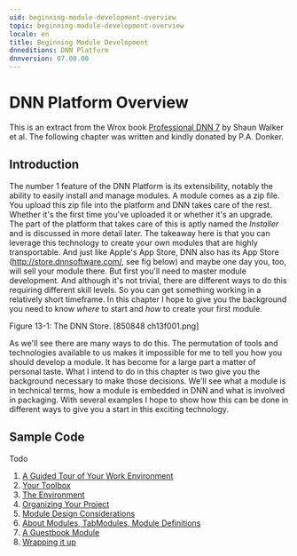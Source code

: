 ```yaml
---
uid: beginning-module-development-overview
topic: beginning-module-development-overview
locale: en
title: Beginning Module Development
dnneditions: DNN Platform
dnnversion: 07.00.00
---
```


# DNN Platform Overview

This is an extract from the Wrox book  [Professional DNN 7](https://www.amazon.com/Professional-DNN7-Open-Source-Platform/dp/111885084X) by Shaun Walker et al. 
The following chapter was written and kindly donated by P.A. Donker.

## Introduction

The number 1 feature of the DNN Platform is its extensibility, notably the ability to easily install and manage modules. A module comes as a zip file. You upload this zip file into the platform and DNN takes care of the rest. Whether it&#39;s the first time you&#39;ve uploaded it or whether it&#39;s an upgrade. The part of the platform that takes care of this is aptly named the _Installer_ and is discussed in more detail later. The takeaway here is that you can leverage this technology to create your own modules that are highly transportable. And just like Apple&#39;s App Store, DNN also has its App Store (http://store.dnnsoftware.com/, see fig below) and maybe one day you, too, will sell your module there. But first you&#39;ll need to master module development. And although it&#39;s not trivial, there are different ways to do this requiring different skill levels. So you can get something working in a relatively short timeframe. In this chapter I hope to give you the background you need to know _where_ to start and _how_ to create your first module.

Figure 13-1: The DNN Store. [850848 ch13f001.png]

As we&#39;ll see there are many ways to do this. The permutation of tools and technologies available to us makes it impossible for me to tell you how you should develop a module. It has become for a large part a matter of personal taste. What I intend to do in this chapter is two give you the background necessary to make those decisions. We&#39;ll see what a module is in technical terms, how a module is embedded in DNN and what is involved in packaging. With several examples I hope to show how this can be done in different ways to give you a start in this exciting technology.

## Sample Code

Todo

1. [A Guided Tour of Your Work Environment](xref:mod-dev-work-environment)
2. [Your Toolbox](xref:mod-dev-toolbox)
3. [The Environment](xref:mod-dev-environment)
4. [Organizing Your Project](xref:mod-dev-organizing-project)
5. [Module Design Considerations](xref:mod-dev-design)
6. [About Modules, TabModules, Module Definitions](xref:mod-dev-modules-vs-tabmodules)
7. [A Guestbook Module](xref:mod-dev-example)
8. [Wrapping it up](xref:mod-dev-wrapping-up)
